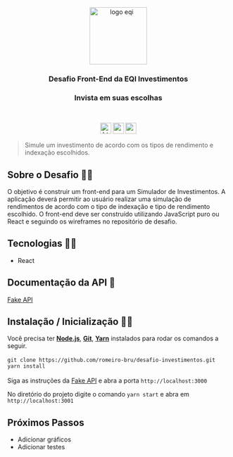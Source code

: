 <div  align="center">
  <img  src="https://media-exp1.licdn.com/dms/image/C4E0BAQHYV5mfqZ2v1g/company-logo_200_200/0/1628119777901?e=1652313600&v=beta&t=Lt3wTbKNvnbjKnqEqkG3XolVm8cFjCAFrO329-9lB0g"  height="130" alt="logo eqi">
</div>
<h3 align="center">Desafio Front-End da EQI Investimentos</h3>
<h3 align="center">Invista em suas escolhas</h3>

<br>

<p align="center">
  <img  src="https://img.shields.io/badge/HTML5-E34F26?style=for-the-badge&logo=html5&logoColor=white"  height="25" alt="html">
  <img  src="https://img.shields.io/badge/CSS3-1572B6?style=for-the-badge&logo=css3&logoColor=white"  height="25" alt="css">
  <img  src="https://img.shields.io/badge/React-20232A?style=for-the-badge&logo=react&logoColor=61DAFB"  height="25" alt="react" />
</p>

> Simule um investimento de acordo com os tipos de rendimento e indexação escolhidos.

## Sobre o Desafio 👩‍🏫
O objetivo é construir um front-end para um Simulador de Investimentos. A aplicação deverá permitir ao usuário realizar uma simulação de rendimentos de acordo com o tipo de indexação e tipo de rendimento escolhido. O front-end deve ser construído utilizando JavaScript puro ou React e seguindo os wireframes no repositório de desafio.

## Tecnologias 👩‍💻
* React

## Documentação da API 📑
[Fake API](https://github.com/eqi-investimentos/desafio-fake-api)

## Instalação / Inicialização 👨‍🏭
Você precisa ter <strong>[Node.js](https://nodejs.org/en/download/)</strong>, <strong>[Git](https://git-scm.com/downloads)</strong>, <strong>[Yarn](https://yarnpkg.com/)</strong> instalados para rodar os comandos a seguir.
<br>
<br>
```git clone https://github.com/romeiro-bru/desafio-investimentos.git```
<br>
```yarn install```
<br>
<br>
Siga as instruções da [Fake API](https://github.com/eqi-investimentos/desafio-fake-api) e abra a porta ```http://localhost:3000```

No diretório do projeto digite o comando ```yarn start``` e abra em ```http://localhost:3001``` 

## Próximos Passos
* Adicionar gráficos
* Adicionar testes
